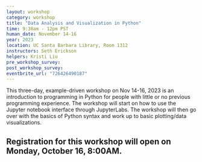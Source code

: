 ```yaml
---
layout: workshop
category: workshop
title: "Data Analysis and Visualization in Python"
time: 9:30am - 12pm PST
human_date: November 14-16
year: 2023
location: UC Santa Barbara Library, Room 1312
instructors: Seth Erickson
helpers: Kristi Liu
pre_workshop_survey:
post_workshop_survey:
eventbrite_url: "726426490187"
---
```


This three-day, example-driven workshop on Nov 14-16, 2023  is an introduction to programming in Python for people with little or no previous programming experience. 
The workshop will start on how to use the Jupyter notebook interface through JupyterLabs. 
The workshop will then go over with the basics of Python syntax and work up to basic plotting/data visualizations.

<h2>Registration for this workshop will open on Monday, October 16, 8:00AM.</h2> 
